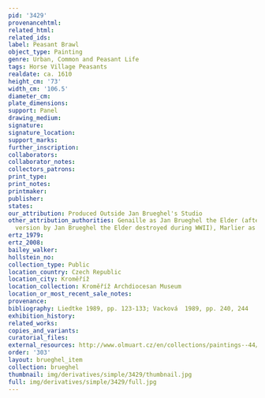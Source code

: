 ```yaml
---
pid: '3429'
provenancehtml:
related_html:
related_ids:
label: Peasant Brawl
object_type: Painting
genre: Urban, Common and Peasant Life
tags: Horse Village Peasants
realdate: ca. 1610
height_cm: '73'
width_cm: '106.5'
diameter_cm:
plate_dimensions:
support: Panel
drawing_medium:
signature:
signature_location:
support_marks:
further_inscription:
collaborators:
collaborator_notes:
collectors_patrons:
print_type:
print_notes:
printmaker:
publisher:
states:
our_attribution: Produced Outside Jan Brueghel's Studio
other_attribution_authorities: Genaille as Jan Brueghel the Elder (after an earlier
  version by Jan Brueghel the Elder destroyed during WWII), Marlier as Rubens's studio
ertz_1979:
ertz_2008:
bailey_walker:
hollstein_no:
collection_type: Public
location_country: Czech Republic
location_city: Kroměříž
location_collection: Kroměříž Archdiocesan Museum
location_or_most_recent_sale_notes:
provenance:
bibliography: Liedtke 1989, pp. 123-133; Vacková  1989, pp. 240, 244
exhibition_history:
related_works:
copies_and_variants:
curatorial_files:
external_resources: http://www.olmuart.cz/en/collections/paintings--44/jan-brueghel-sr--257/
order: '303'
layout: brueghel_item
collection: brueghel
thumbnail: img/derivatives/simple/3429/thumbnail.jpg
full: img/derivatives/simple/3429/full.jpg
---
```

